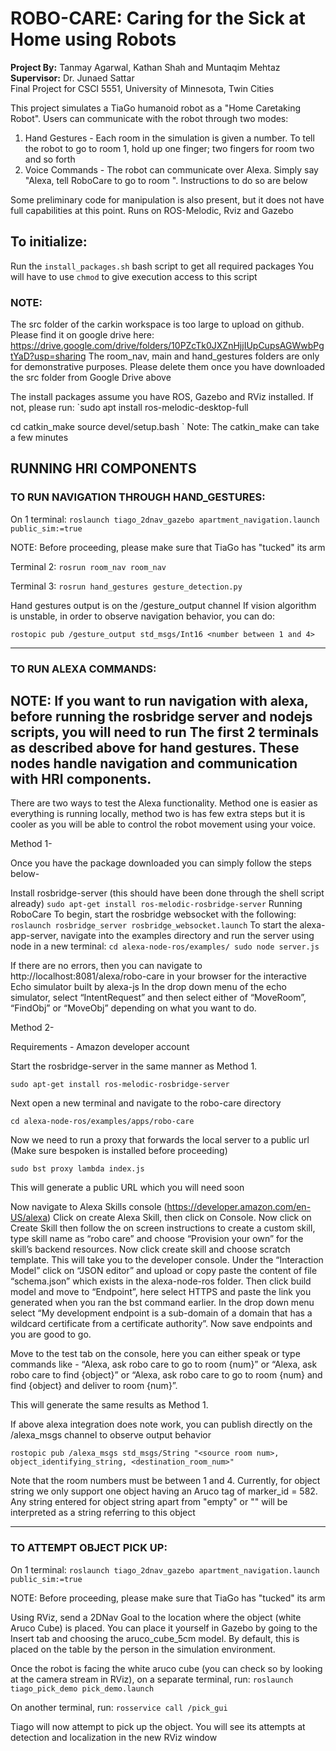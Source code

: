 # ROBO-CARE: Caring for the Sick at Home using Robots

**Project By:** Tanmay Agarwal, Kathan Shah and Muntaqim Mehtaz  
**Supervisor:** Dr. Junaed Sattar  
Final Project for CSCI 5551, University of Minnesota, Twin Cities

This project simulates a TiaGo humanoid robot as a "Home Caretaking Robot". 
Users can communicate with the robot through two modes:
1. Hand Gestures - Each room in the simulation is given a number. To tell the robot to go to room 1, hold up one finger; two fingers for room two and so forth
2. Voice Commands - The robot can communicate over Alexa. Simply say "Alexa, tell RoboCare to go to room <insert number>". Instructions to do so are below

Some preliminary code for manipulation is also present, but it does not have full capabilities at this point.
Runs on ROS-Melodic, Rviz and Gazebo

## To initialize: 

Run the `install_packages.sh` bash script to get all required packages
You will have to use `chmod` to give execution access to this script

### NOTE: 
The src folder of the carkin workspace is too large to upload on github. 
Please find it on google drive here: https://drive.google.com/drive/folders/10PZcTk0JXZnHjjIUpCupsAGWwbPgtYaD?usp=sharing
The room_nav, main and hand_gestures folders are only for demonstrative purposes. Please delete them once you have downloaded the src folder from Google Drive above

The install packages assume you have ROS, Gazebo and RViz installed.
If not, please run:
`sudo apt install ros-melodic-desktop-full

cd <the name of your catkin_ws>
catkin_make
source devel/setup.bash
`
Note: The catkin_make can take a few minutes

## RUNNING HRI COMPONENTS

### TO RUN NAVIGATION THROUGH HAND_GESTURES:

On 1 terminal:
`roslaunch tiago_2dnav_gazebo apartment_navigation.launch public_sim:=true`

NOTE: Before proceeding, please make sure that TiaGo has "tucked" its arm

Terminal 2:
`rosrun room_nav room_nav`

Terminal 3:
`rosrun hand_gestures gesture_detection.py`

Hand gestures output is on the /gesture_output channel
If vision algorithm is unstable, in order to observe navigation behavior, you can do:

`rostopic pub /gesture_output std_msgs/Int16 <number between 1 and 4>`


------------------------------------------------------

### TO RUN ALEXA COMMANDS:

NOTE: If you want to run navigation with alexa, before running the rosbridge server and nodejs scripts, you will need to run The first 2 terminals as described above for hand gestures. These nodes handle navigation and communication with HRI components.
----

There are two ways to test the Alexa functionality. Method one is easier as everything is running locally, method two is has few extra steps but it is cooler as you will be able to control the robot movement using your voice.

Method 1-

Once you have the package downloaded you can simply follow the steps below-

Install rosbridge-server (this should have been done through the shell script already)
`sudo apt-get install ros-melodic-rosbridge-server`
Running RoboCare
To begin, start the rosbridge websocket with the following:
`roslaunch rosbridge_server rosbridge_websocket.launch`
To start the alexa-app-server, navigate into the examples directory and run the server using node in a new terminal:
`cd alexa-node-ros/examples/
sudo node server.js`

If there are no errors, then you can navigate to http://localhost:8081/alexa/robo-care in your browser for the interactive Echo simulator built by alexa-js
In the drop down menu of the echo simulator, select “IntentRequest” and then select either of “MoveRoom”, “FindObj” or “MoveObj” depending on what you want to do.

Method 2-

Requirements - Amazon developer account

Start the rosbridge-server in the same manner as Method 1.

`sudo apt-get install ros-melodic-rosbridge-server`

Next open a new terminal and navigate to the robo-care directory

`cd alexa-node-ros/examples/apps/robo-care`

Now we need to run a proxy that forwards the local server to a public url (Make sure bespoken is installed before proceeding)

`sudo bst proxy lambda index.js`

This will generate a public URL which you will need soon

Now navigate to Alexa Skills console (https://developer.amazon.com/en-US/alexa)
Click on create Alexa Skill, then click on Console. Now click on Create Skill then follow the on screen instructions to create a custom skill, type skill name as “robo care” and choose “Provision your own” for the skill’s backend resources. Now click create skill and choose scratch template. This will take you to the developer console. Under the “Interaction Model” click on “JSON editor” and upload or copy paste the content of file “schema.json” which exists in the alexa-node-ros folder. Then click build model and move to “Endpoint”, here select HTTPS and paste the link you generated when you ran the bst command earlier. In the drop down menu select “My development endpoint is a sub-domain of a domain that has a wildcard certificate from a certificate authority”. Now save endpoints and you are good to go. 

Move to the test tab on the console, here you can either speak or type commands like - 
“Alexa, ask robo care to go to room {num}” or “Alexa, ask robo care to find {object}” or “Alexa, ask robo care to go to room {num} and find {object} and deliver to room {num}”.

This will generate the same results as Method 1.


If above alexa integration does note work, you can publish directly on the /alexa_msgs channel
to observe output behavior

`rostopic pub /alexa_msgs std_msgs/String "<source room num>, object_identifying_string, <destination_room_num>"`

Note that the room numbers must be between 1 and 4. Currently, for object string we only support one object having
an Aruco tag of marker_id = 582. Any string entered for object string apart from "empty" or "" will be interpreted
as a string referring to this object

-----------------------------------------------------
### TO ATTEMPT OBJECT PICK UP:

On 1 terminal:
`roslaunch tiago_2dnav_gazebo apartment_navigation.launch public_sim:=true`

NOTE: Before proceeding, please make sure that TiaGo has "tucked" its arm

Using RViz, send a 2DNav Goal to the location where the object (white Aruco Cube) is placed.
You can place it yourself in Gazebo by going to the Insert tab and choosing the aruco_cube_5cm model. By default, this is placed on the table by the person in the simulation environment. 

Once the robot is facing the white aruco cube (you can check so by looking at the camera stream in RViz), on a separate terminal, run:
`roslaunch tiago_pick_demo pick_demo.launch`

On another terminal, run:
`rosservice call /pick_gui`

Tiago will now attempt to pick up the object. You will see its attempts at detection and localization in the new RViz window
